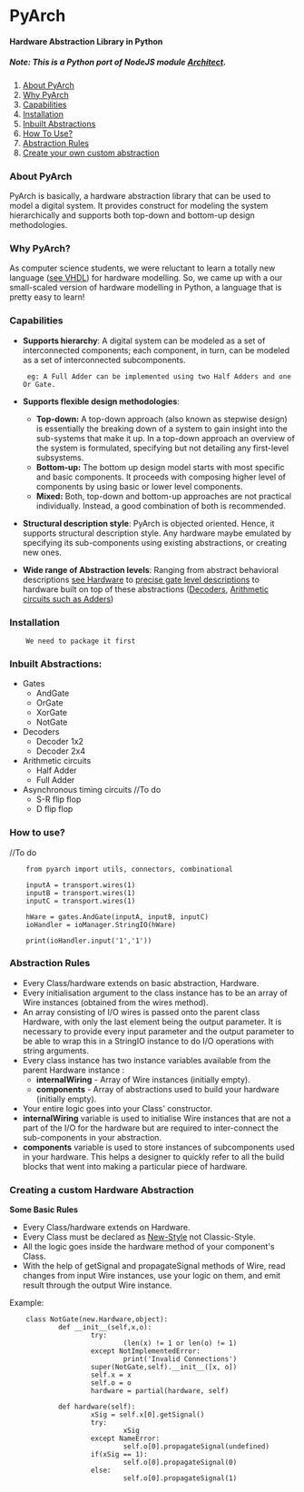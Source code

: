 # PyArch
#### Hardware Abstraction Library in Python 

##### Note: This is a Python port of NodeJS module [Architect](https://github.com/mbad0la/Architect).

1. [About PyArch](#about-pyarch)
2. [Why PyArch](#why-pyarch)
3. [Capabilities](#capabilities)
4. [Installation](#installation)
5. [Inbuilt Abstractions](#inbuilt-abstractions)
6. [How To Use?](#how-to-use)
7. [Abstraction Rules](#abstraction-rules)
8. [Create your own custom abstraction](#creating-a-custom-hardware-abstraction)

### About PyArch
PyArch is basically, a hardware abstraction library that can be used to model a digital system. It provides construct for modeling the system hierarchically and supports both top-down and bottom-up design methodologies. 

### Why PyArch?
As computer science students, we were reluctant to learn a totally new language ([see VHDL](https://en.wikipedia.org/wiki/VHDL)) for hardware modelling. So, we came up with a our small-scaled version of hardware modelling in Python, a language that is pretty easy to learn!

### Capabilities
-  __Supports hierarchy__: A digital system can be modeled as a set of interconnected components; each component, in turn, can be modeled as a set of interconnected subcomponents.

        eg: A Full Adder can be implemented using two Half Adders and one Or Gate.
        
- __Supports flexible design methodologies__: 
  - **Top-down:** A top-down approach (also known as stepwise design) is essentially the breaking down of a system to gain insight into the sub-systems that make it up. In a top-down approach an overview of the system is formulated, specifying but not detailing any first-level subsystems.
  - **Bottom-up:** The bottom up design model starts with most specific and basic components. It proceeds with composing higher level of components by using basic or lower level components.
  - **Mixed:** Both, top-down and bottom-up approaches are not practical individually. Instead, a good combination of both is recommended.

- __Structural description style__: PyArch is objected oriented. Hence, it supports structural description style. Any hardware maybe emulated by specifying its sub-components using existing abstractions, or creating new ones.

- __Wide range of Abstraction levels__: Ranging from abstract behavioral descriptions [see Hardware](utils/new.py) to [precise gate level descriptions](combinational/gates.py) to hardware built on top of these abstractions ([Decoders](combinational/decoders.py), [Arithmetic circuits such as Adders](combinational/arithmetics.py))

### Installation
        We need to package it first
        
### Inbuilt Abstractions:
- Gates
  - AndGate    
  - OrGate      
  - XorGate      
  - NotGate
- Decoders
  - Decoder 1x2
  - Decoder 2x4
- Arithmetic circuits
  - Half Adder
  - Full Adder
- Asynchronous timing circuits //To do
  - S-R flip flop
  - D flip flop

### How to use?
//To do
        
        from pyarch import utils, connectors, combinational
        
        inputA = transport.wires(1)
        inputB = transport.wires(1)
        inputC = transport.wires(1)

        hWare = gates.AndGate(inputA, inputB, inputC)
        ioHandler = ioManager.StringIO(hWare)

        print(ioHandler.input('1','1'))

### Abstraction Rules
- Every Class/hardware extends on basic abstraction, Hardware.
- Every initialisation argument to the class instance has to be an array of Wire instances (obtained from the wires method).
- An array consisting of I/O wires is passed onto the parent class Hardware, with only the last element being the output parameter. It is necessary to provide every input parameter and the output parameter to be able to wrap this in a StringIO instance to do I/O operations with string arguments.
- Every class instance has two instance variables available from the parent Hardware instance :
   - **internalWiring** - Array of Wire instances (initially empty).
   - **components** - Array of abstractions used to build your hardware (initially empty).
- Your entire logic goes into your Class' constructor.
- **internalWiring** variable is used to initialise Wire instances that are not a part of the I/O for the hardware but are required to inter-connect the sub-components in your abstraction.
- **components** variable is used to store instances of subcomponents used in your hardware. This helps a designer to quickly refer to all the build blocks that went into making a particular piece of hardware.


### Creating a custom Hardware Abstraction

**Some Basic Rules**
- Every Class/hardware extends on Hardware.
- Every Class must be declared as [New-Style](https://docs.python.org/2/reference/datamodel.html#new-style-and-classic-classes) not Classic-Style. 
- All the logic goes inside the hardware method of your component's Class.
- With the help of getSignal and propagateSignal methods of Wire, read changes from input Wire instances, use your logic on them, and emit result through the output Wire instance.

Example:
        
        class NotGate(new.Hardware,object):
                def __init__(self,x,o):
                        try:
                                (len(x) != 1 or len(o) != 1)
                        except NotImplementedError:
                                print('Invalid Connections')
                        super(NotGate,self).__init__([x, o])
                        self.x = x
                        self.o = o
                        hardware = partial(hardware, self)

                def hardware(self):
                        xSig = self.x[0].getSignal()
                        try:
                                xSig
                        except NameError:
                                self.o[0].propagateSignal(undefined)
                        if(xSig == 1):
                                self.o[0].propagateSignal(0)
                        else:
                                self.o[0].propagateSignal(1)
